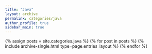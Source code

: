 ```yaml
---
title: "Java"
layout: archive
permalink: categories/java
author_profile: true
sidebar_main: true
---
```



{% assign posts = site.categories.java %}
{% for post in posts %} {% include archive-single.html type=page.entries_layout %} {% endfor %}
